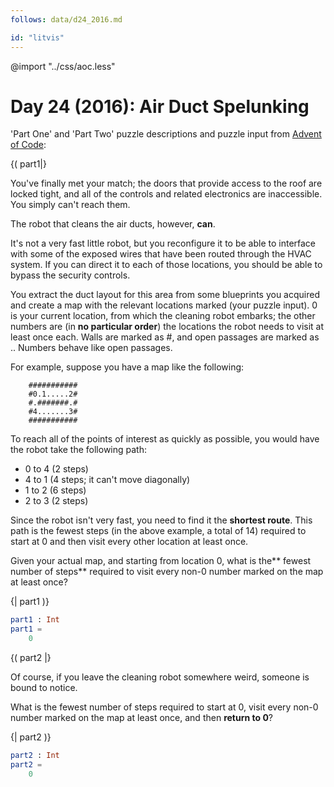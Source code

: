 ```yaml
---
follows: data/d24_2016.md

id: "litvis"
---
```


@import "../css/aoc.less"

# Day 24 (2016): Air Duct Spelunking

'Part One' and 'Part Two' puzzle descriptions and puzzle input from [Advent of Code](https://adventofcode.com/2016/day/24):

{( part1|}

You've finally met your match; the doors that provide access to the roof are locked tight, and all of the controls and related electronics are inaccessible. You simply can't reach them.

The robot that cleans the air ducts, however, **can**.

It's not a very fast little robot, but you reconfigure it to be able to interface with some of the exposed wires that have been routed through the HVAC system. If you can direct it to each of those locations, you should be able to bypass the security controls.

You extract the duct layout for this area from some blueprints you acquired and create a map with the relevant locations marked (your puzzle input). 0 is your current location, from which the cleaning robot embarks; the other numbers are (in **no particular order**) the locations the robot needs to visit at least once each. Walls are marked as #, and open passages are marked as .. Numbers behave like open passages.

For example, suppose you have a map like the following:

```
    ###########
    #0.1.....2#
    #.#######.#
    #4.......3#
    ###########
```

To reach all of the points of interest as quickly as possible, you would have the robot take the following path:

- 0 to 4 (2 steps)
- 4 to 1 (4 steps; it can't move diagonally)
- 1 to 2 (6 steps)
- 2 to 3 (2 steps)

Since the robot isn't very fast, you need to find it the **shortest route**. This path is the fewest steps (in the above example, a total of 14) required to start at 0 and then visit every other location at least once.

Given your actual map, and starting from location 0, what is the** fewest number of steps** required to visit every non-0 number marked on the map at least once?

{| part1 )}

```elm {l r}
part1 : Int
part1 =
    0
```

{( part2 |}

Of course, if you leave the cleaning robot somewhere weird, someone is bound to notice.

What is the fewest number of steps required to start at 0, visit every non-0 number marked on the map at least once, and then **return to 0**?

{| part2 )}

```elm {l r}
part2 : Int
part2 =
    0
```
